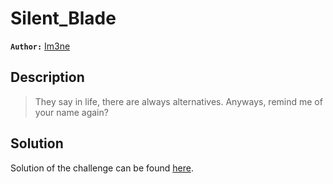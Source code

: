 # Silent_Blade

**`Author:`** [Im3ne](https://github.com/Imeneallouche)

## Description

> They say in life, there are always alternatives. Anyways, remind me of your name again? 






  





## Solution
Solution of the challenge can be found [here](solution/).
